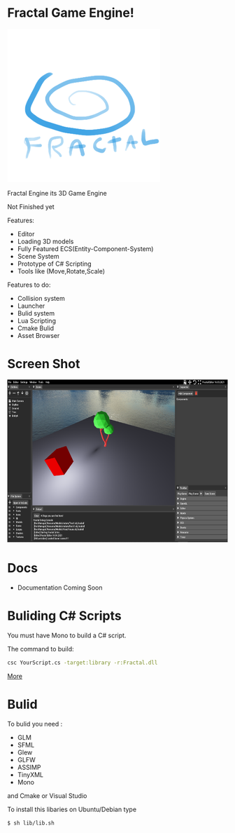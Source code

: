 # Fractal Game Engine!
<p align="left">
  <img src="res/Icons/Graphics/Logo.png" width="350" height="350">
</p>
Fractal Engine its 3D Game Engine

Not Finished yet

Features:
* Editor
* Loading 3D models
* Fully Featured ECS(Entity-Component-System)
* Scene System
* Prototype of C# Scripting
* Tools like (Move,Rotate,Scale)

Features to do:

* Collision system
* Launcher
* Bulid system
* Lua Scripting
* Cmake Bulid
* Asset Browser

# Screen Shot

<p align="left">
  <img src="res/Icons/ScreenShot.png" width="683" height="371">
</p>

# Docs

* Documentation Coming Soon

# Buliding C# Scripts

You must have Mono to build a C# script.

The command to build:
```sh
csc YourScript.cs -target:library -r:Fractal.dll
```

<a href = "https://www.mono-project.com/docs/getting-started/mono-basics/"> More</a>
# Bulid

To bulid you need :

* GLM
* SFML
* Glew
* GLFW
* ASSIMP
* TinyXML
* Mono

and Cmake or Visual Studio

To install this libaries on Ubuntu/Debian type
```sh
$ sh lib/lib.sh
```
